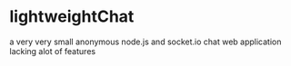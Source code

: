 # lightweightChat
a very very small anonymous node.js and socket.io chat web application lacking alot of features
